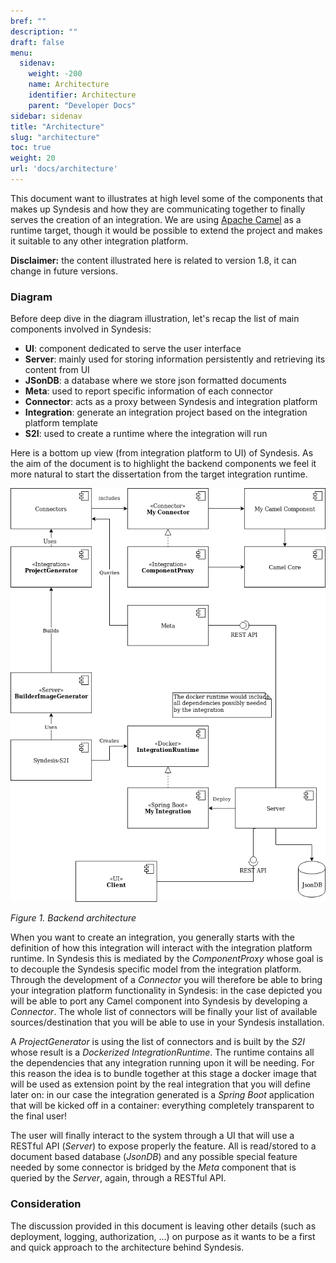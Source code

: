 ```yaml
---
bref: ""
description: ""
draft: false
menu:
  sidenav:
    weight: -200
    name: Architecture
    identifier: Architecture
    parent: "Developer Docs"
sidebar: sidenav
title: "Architecture"
slug: "architecture"
toc: true
weight: 20
url: 'docs/architecture'
---
```


This document want to illustrates at high level some of the components that makes up Syndesis and how they are communicating together to finally serves the creation of an integration. We are using [Apache Camel](https://camel.apache.org/) as a runtime target, though it would be possible to extend the project and makes it suitable to any other integration platform.

**Disclaimer:** the content illustrated here is related to version 1.8, it can change in future versions.

### Diagram
Before deep dive in the diagram illustration, let's recap the list of main components involved in Syndesis:

* **UI**: component dedicated to serve the user interface
* **Server**: mainly used for storing information persistently and retrieving its content from UI
* **JSonDB**: a database where we store json formatted documents
* **Meta**: used to report specific information of each connector
* **Connector**: acts as a proxy between Syndesis and integration platform
* **Integration**: generate an integration project based on the integration platform template
* **S2I**: used to create a runtime where the integration will run

Here is a bottom up view (from integration platform to UI) of Syndesis. As the aim of the document is to highlight the backend components we feel it more natural to start the dissertation from the target integration runtime.

![diagram](/images/syndesis_be_architecture.png)

_Figure 1. Backend architecture_

When you want to create an integration, you generally starts with the definition of how this integration will interact with the integration platform runtime. In Syndesis this is mediated by the _ComponentProxy_ whose goal is to decouple the Syndesis specific model from the integration platform. Through the development of a _Connector_ you will therefore be able to bring your integration platform functionality in Syndesis: in the case depicted you will be able to port any Camel component into Syndesis by developing a _Connector_. The whole list of connectors will be finally your list of available sources/destination that you will be able to use in your Syndesis installation.

A _ProjectGenerator_ is using the list of connectors and is built by the _S2I_ whose result is a *Dockerized* _IntegrationRuntime_. The runtime contains all the dependencies that any integration running upon it will be needing. For this reason the idea is to bundle together at this stage a docker image that will be used as extension point by the real integration that you will define later on: in our case the integration generated is a _Spring Boot_ application that will be kicked off in a container: everything completely transparent to the final user!

The user will finally interact to the system through a UI that will use a RESTful API (_Server_) to expose properly the feature. All is read/stored to a document based database (_JsonDB_) and any possible special feature needed by some connector is bridged by the _Meta_ component that is queried by the _Server_, again, through a RESTful API.
### Consideration
The discussion provided in this document is leaving other details (such as deployment, logging, authorization, ...) on purpose as it wants to be a first and quick approach to the architecture behind Syndesis.
